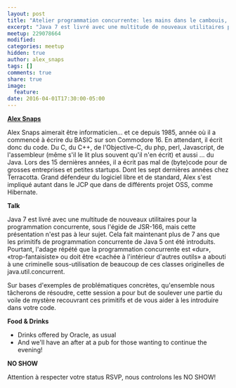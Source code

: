```yaml
---
layout: post
title: "Atelier programmation concurrente: les mains dans le cambouis, par Alex Snaps"
excerpt: "Java 7 est livré avec une multitude de nouveaux utilitaires pour la programmation concurrente, sous l'égide de JSR-166"
meetup: 229078664
modified:
categories: meetup
hidden: true
author: alex_snaps
tags: []
comments: true
share: true
image:
  feature:
date: 2016-04-01T17:30:00-05:00
---
```


__[Alex Snaps](https://twitter.com/alexsnaps)__

Alex Snaps aimerait être informaticien... et ce depuis 1985, année où il a commencé à écrire du BASIC sur son Commodore 16. En attendant, il écrit donc du code. Du C, du C++, de l'Objective-C, du php, perl, Javascript, de l'assembleur (même s'il le lit plus souvent qu'il n'en écrit) et aussi ... du Java. Lors des 15 dernières années, il a écrit pas mal de (byte)code pour de grosses entreprises et petites startups. Dont les sept dernières années chez Terracotta. Grand défendeur du logiciel libre et de standard, Alex s'est impliqué autant dans le JCP que dans de différents projet OSS, comme Hibernate.

__Talk__

Java 7 est livré avec une multitude de nouveaux utilitaires pour la programmation concurrente, sous l'égide de JSR-166, mais cette présentation n'est pas à leur sujet. Cela fait maintenant plus de 7 ans que les primitifs de programmation concurrente de Java 5 ont été introduits. Pourtant, l'adage répété que la programmation concurrente est «dur», «trop-fantaisiste» ou doit être «cachée à l'intérieur d'autres outils» a abouti à une criminelle sous-utilisation de beaucoup de ces classes originelles de java.util.concurrent.

Sur bases d'exemples de problématiques concrètes, qu'ensemble nous tâcherons de résoudre, cette session a pour but de soulever une partie du voile de mystère recouvrant ces primitifs et de vous aider à les introduire dans votre code. 

__Food & Drinks__

* Drinks offered by Oracle, as usual
* And we'll have an after at a pub for those wanting to continue the evening!

__NO SHOW__

Attention à respecter votre status RSVP, nous controlons les NO SHOW!
